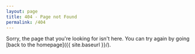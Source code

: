 ```yaml
---
layout: page
title: 404 - Page not Found
permalink: /404
---
```


Sorry, the page that you're looking for isn't here. You can try again by going [back to the homepage]({{ site.baseurl }}/).
